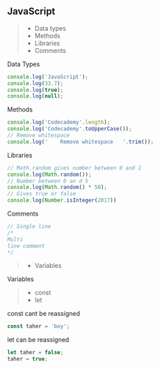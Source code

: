 ## JavaScript 
> - Data types
> - Methods
> - Libraries
> - Comments  

Data Types

```javascript
console.log('JavaScript');
console.log(33.7);
console.log(true);
console.log(null);
```

Methods

```javascript
console.log('Codecademy'.length); 
console.log('Codecademy'.toUpperCase()); 
// Remove whitespace
console.log('    Remove whitespace   '.trim()); 

```

Libraries

```javascript
// Math.random gives number between 0 and 1
console.log(Math.random()); 
// Number between 0 an d 5
console.log(Math.random() * 50); 
// Gives true or false 
console.log(Number.isInteger(2017))
```

Comments

```javascript
// Single line
/* 
Multi
line comment 
*/
```

> - Variables

Variables 
> - const
> - let

const cant be reassigned 
```javascript
const taher = 'boy';
```

let can be reassigned
```javascript
let taher = false;
taher = true;
```

